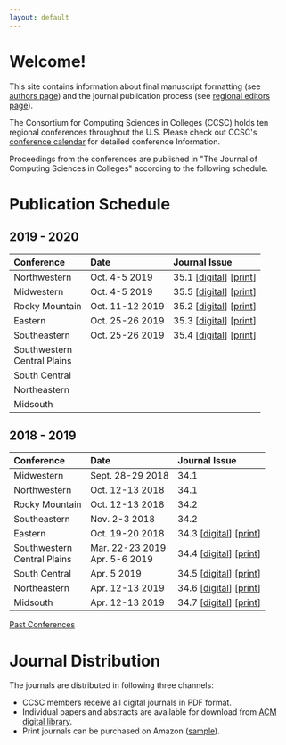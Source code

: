 ```yaml
---
layout: default
---
```

# Welcome!
This site contains information about final manuscript formatting (see [authors page](https://lubaochuan.github.io/ccsc-editor/authors.html))
and the journal publication process (see [regional editors page](https://lubaochuan.github.io/ccsc-editor/editors.html)).

The Consortium for Computing Sciences in Colleges (CCSC) holds ten regional
conferences throughout the U.S. Please check out CCSC's
[conference calendar](http://www.ccsc.org/regions/calendar/)
for detailed conference Information.

Proceedings from the conferences are published in "The Journal of Computing
Sciences in Colleges" according to the following schedule.

# Publication Schedule
## 2019 - 2020

| Conference | Date | Journal Issue |
|:-------------|:------------------|:------|
| Northwestern | Oct. 4-5 2019 | 35.1 [[digital](http://www.ccsc.org/publications/journals/NW2019.pdf)] [[print](https://www.amazon.com/dp/1694497798)] |
| Midwestern | Oct. 4-5 2019 | 35.5 [[digital](http://www.ccsc.org/publications/journals/MW2019.pdf)] [[print](https://www.amazon.com/dp/1694361128)] |
| Rocky Mountain | Oct. 11-12 2019 | 35.2 [[digital](http://www.ccsc.org/publications/journals/RM2019.pdf)] [[print](https://www.amazon.com/dp/1695207424)] |
| Eastern | Oct. 25-26 2019 | 35.3 [[digital](http://ccsc.org/publications/journals/EA2019.pdf)] [[print](https://www.amazon.com/dp/1699203504)] |
| Southeastern | Oct. 25-26 2019 | 35.4 [[digital](http://www.ccsc.org/publications/journals/SE2019.pdf)] [[print](https://www.amazon.com/dp/1696005221)] |
| Southwestern <br> Central Plains | | |
| South Central | | |
| Northeastern | | |
| Midsouth | | |

## 2018 - 2019

| Conference | Date | Journal Issue |
|:-------------|:------------------|:------|
| Midwestern | Sept. 28-29 2018 | 34.1 |
| Northwestern | Oct. 12-13 2018   | 34.1 |
| Rocky Mountain | Oct. 12-13 2018 | 34.2 |
| Southeastern | Nov. 2-3 2018 | 34.2 |
| Eastern | Oct. 19-20 2018 | 34.3 [[digital](http://www.ccsc.org/publications/journals/JCSC_34_3_complete.pdf)] [[print](https://www.amazon.com/dp/1727534379)] |
| Southwestern <br> Central Plains | Mar. 22-23 2019 <br> Apr. 5-6 2019  | 34.4 [[digital](http://www.ccsc.org/publications/journals/CPSW2019.pdf)] [[print](https://www.amazon.com/dp/179883359X)] |
| South Central | Apr. 5 2019 | 34.5 [[digital](http://www.ccsc.org/publications/journals/SC2019.pdf)] [[print](https://www.amazon.com/dp/1797971174)] |
| Northeastern | Apr. 12-13 2019 | 34.6 [[digital](http://www.ccsc.org/publications/journals/NE2019.pdf)] [[print](https://www.amazon.com/dp/1092514686)] |
| Midsouth | Apr. 12-13 2019 | 34.7 [[digital](http://www.ccsc.org/publications/journals/MS2019.pdf)] [[print](https://www.amazon.com/dp/109260281X)] |

[Past Conferences](https://lubaochuan.github.io/ccsc-editor/past_conferences.html)

# Journal Distribution

The journals are distributed in following three channels:
- CCSC members receive all digital journals in PDF format.
- Individual papers and abstracts are available for download from
[ACM digital library](https://dl.acm.org/citation.cfm?id=J420&picked=prox).
- Print journals can be purchased on Amazon ([sample](https://www.amazon.com/dp/1727534379)).
